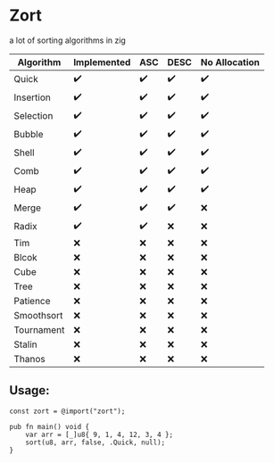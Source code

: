 # Zort

a lot of sorting algorithms in zig

| Algorithm | Implemented | ASC | DESC | No Allocation |
| ------------ | ------------- | ------------- | ------------- | ------------- |
| Quick | :heavy_check_mark: | :heavy_check_mark: | :heavy_check_mark: | :heavy_check_mark: |
| Insertion | :heavy_check_mark: | :heavy_check_mark: | :heavy_check_mark: | :heavy_check_mark: |
| Selection | :heavy_check_mark: | :heavy_check_mark: | :heavy_check_mark: | :heavy_check_mark: |
| Bubble | :heavy_check_mark: | :heavy_check_mark: | :heavy_check_mark: | :heavy_check_mark: |
| Shell | :heavy_check_mark: | :heavy_check_mark: | :heavy_check_mark: | :heavy_check_mark: |
| Comb | :heavy_check_mark: | :heavy_check_mark: | :heavy_check_mark: | :heavy_check_mark: |
| Heap | :heavy_check_mark: | :heavy_check_mark: | :heavy_check_mark: | :heavy_check_mark: |
| Merge | :heavy_check_mark: | :heavy_check_mark: | :heavy_check_mark: | :x: |
| Radix | :heavy_check_mark: | :heavy_check_mark: | :x: | :x: |
| Tim | :x: | :x: | :x: | :x: |
| Blcok | :x: | :x: | :x: | :x: |
| Cube | :x: | :x: | :x: | :x: |
| Tree | :x: | :x: | :x: | :x: |
| Patience | :x: | :x: | :x: | :x: |
| Smoothsort | :x: | :x: | :x: | :x: |
| Tournament | :x: | :x: | :x: | :x: |
| Stalin | :x: | :x: | :x: | :x: |
| Thanos | :x: | :x: | :x: | :x: |

## Usage:
```zig
const zort = @import("zort");

pub fn main() void {
    var arr = [_]u8{ 9, 1, 4, 12, 3, 4 };
    sort(u8, arr, false, .Quick, null);
}
```